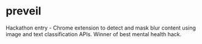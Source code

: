# preveil
Hackathon entry - Chrome extension to detect and mask blur content using image and text classification APIs. Winner of best mental health hack.
